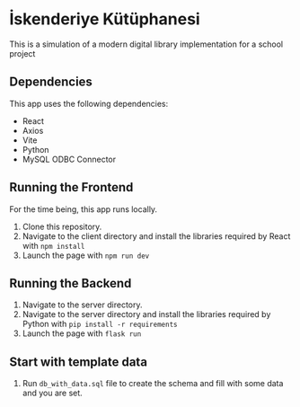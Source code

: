 # İskenderiye Kütüphanesi
This is a simulation of a modern digital library implementation for a school project

## Dependencies
This app uses the following dependencies:  
* React
* Axios
* Vite
* Python
* MySQL ODBC Connector

## Running the Frontend
For the time being, this app runs locally.
1. Clone this repository.
3. Navigate to the client directory and install the libraries required by React with `npm install`
4. Launch the page with `npm run dev`

## Running the Backend
1. Navigate to the server directory.
2. Navigate to the server directory and install the libraries required by Python with `pip install -r requirements`
3. Launch the page with `flask run`

## Start with template data
1. Run `db_with_data.sql` file to create the schema and fill with some data and you are set.
